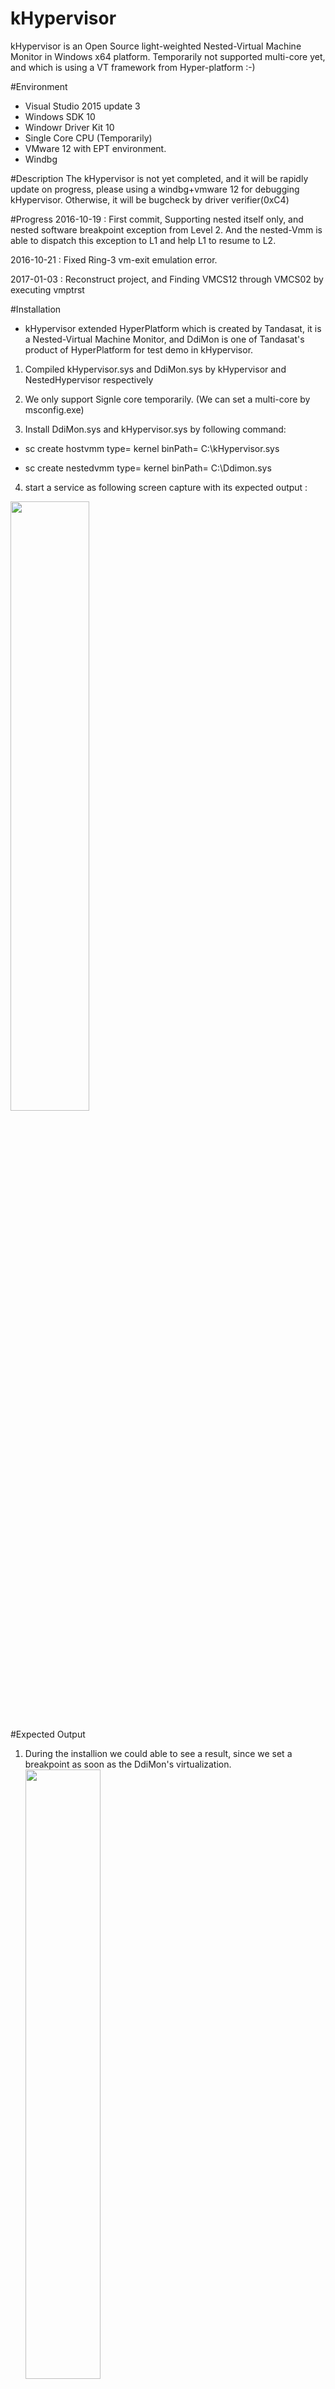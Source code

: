 # kHypervisor
kHypervisor is an Open Source light-weighted Nested-Virtual Machine Monitor in Windows x64 platform. Temporarily not supported multi-core yet, and which is using a VT framework from Hyper-platform :-)

#Environment
- Visual Studio 2015 update 3 
- Windows SDK 10
- Windowr Driver Kit 10
- Single Core CPU (Temporarily)
- VMware 12 with EPT environment.
- Windbg

#Description
The kHypervisor is not yet completed, and it will be rapidly update on progress, please using a windbg+vmware 12 for debugging kHypervisor. Otherwise, it will be bugcheck by driver verifier(0xC4)

#Progress
2016-10-19 :  First commit, Supporting nested itself only, and nested software breakpoint exception from Level 2. And the nested-Vmm is able to dispatch this exception to L1 and help L1 to resume to L2.


2016-10-21 : Fixed Ring-3 vm-exit emulation error. 

2017-01-03 : Reconstruct project, and Finding VMCS12 through VMCS02 by executing vmptrst 

#Installation

 - kHypervisor extended HyperPlatform which is created by Tandasat, it is a Nested-Virtual Machine Monitor, and DdiMon is one of Tandasat's product of HyperPlatform for test demo in kHypervisor.

 1. Compiled kHypervisor.sys and DdiMon.sys by kHypervisor and NestedHypervisor respectively

 2. We only support Signle core temporarily. (We can set a multi-core by msconfig.exe)

 3. Install DdiMon.sys and kHypervisor.sys by following command:

  -  sc create hostvmm type= kernel binPath= C:\kHypervisor.sys 
  
  -  sc create nestedvmm type= kernel binPath= C:\Ddimon.sys

 4. start a service as following screen capture with its expected output : 

 <img src="https://cloud.githubusercontent.com/assets/22551808/21606548/47069716-d1eb-11e6-9620-4c7262aad172.png" width="50%" height="50%"> </img>

#Expected Output
 1. During the installion we could able to see a result, since we set a breakpoint as soon as the DdiMon's virtualization. </br>
 <img src="https://cloud.githubusercontent.com/assets/22551808/21608786/796ca796-d1f9-11e6-98c7-853933c7447b.png" width="50%" height="50%"> </img>
 2. We can see the windbg as following result, after the DdiMon execute a breakpoint, kHypervisor will first capture the breakpoint : </br>
  <img src="https://cloud.githubusercontent.com/assets/22551808/21608841/ce0d11aa-d1f9-11e6-8014-db882836c751.png" width="50%" height="50%"> </img>
 3. After printed VMCS, the emulation of vmexit is done, and kHypervisor will find out which is the original handler as following, the control flow is transfer to DdiMon now. (the kHypervisor is not supposed exists by Ddimon, but it does.)
  <img src="https://cloud.githubusercontent.com/assets/22551808/21608895/50274d54-d1fa-11e6-84a2-fddd41b5d2b5.png" width="50%" height="50%"> </img>
 4. After the DdiMon catch up the control flow, it will normally execute a <b>VMRESUME</b>, since he didn't know anythings, and feel it is normal trap only :) </br>

  

#TODO
 - Fully Support CPU Feature from vCPU aspect.
 - EPT virtualization
 - APIC virtualization
 - Multi-core Support
 
